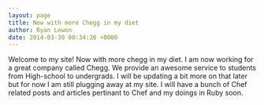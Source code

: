 ```yaml
--- 
layout: page 
title: Now with more Chegg in my diet
author: Ryan Lewon
date: 2014-03-30 00:34:20 +0000
---
```

<p>Welcome to my site! Now with more chegg in my diet. I am now working for a great company called Chegg. We provide an awesome service to students from High-school to undergrads. I will be updating a bit more on that later but for now I am still plugging away at my site. I will have a bunch of Chef related posts and articles pertinant to Chef and my doings in Ruby soon.</p>
